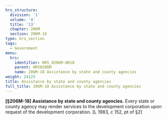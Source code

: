```yaml
---
hrs_structure:
  division: '1'
  volume: '4'
  title: '13'
  chapter: 206M
  section: 206M-18
type: hrs_section
tags:
  - Government
menu:
  hrs:
    identifier: HRS_0206M-0018
    parent: HRS0206M
    name: 206M-18 Assistance by state and county agencies
weight: 24125
title: Assistance by state and county agencies
full_title: 206M-18 Assistance by state and county agencies
---
```

**[§206M-18] Assistance by state and county agencies.** Every state or county agency may render services to the development corporation upon request of the development corporation. [L 1983, c 152, pt of §2]